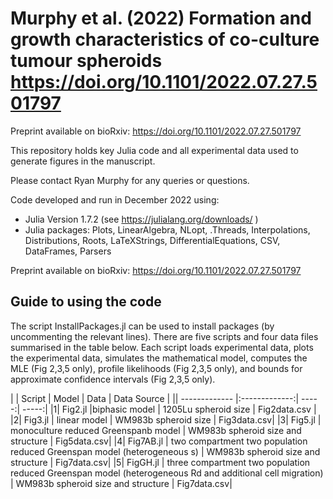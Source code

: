 # Murphy et al. (2022) Formation and growth characteristics of co-culture tumour spheroids https://doi.org/10.1101/2022.07.27.501797 

Preprint available on bioRxiv: https://doi.org/10.1101/2022.07.27.501797 


This repository holds key Julia code and all experimental data used to generate figures in the manuscript.

Please contact Ryan Murphy for any queries or questions.

Code developed and run in December 2022 using:

- Julia Version  1.7.2 (see https://julialang.org/downloads/ )
- Julia packages: Plots, LinearAlgebra, NLopt, .Threads, Interpolations, Distributions, Roots, LaTeXStrings, DifferentialEquations, CSV, DataFrames, Parsers


Preprint available on bioRxiv: https://doi.org/10.1101/2022.07.27.501797 

## Guide to using the code
The script InstallPackages.jl can be used to install packages (by uncommenting the relevant lines). There are five scripts and four data files summarised in the table below. Each script loads experimental data, plots the experimental data, simulates the mathematical model, computes the MLE (Fig 2,3,5 only), profile likelihoods (Fig 2,3,5 only), and bounds for approximate confidence intervals (Fig 2,3,5 only).



| | Script        | Model           | Data  | Data Source |
|| ------------- |:-------------:| -----:| -----:|
|1| Fig2.jl    |biphasic model | 1205Lu  spheroid size  | Fig2data.csv |
|2| Fig3.jl      | linear model      |   WM983b spheroid size   |  Fig3data.csv|
|3|  Fig5.jl |  monoculture reduced Greenspanb model     |   WM983b spheroid size and structure  | Fig5data.csv|
|4| Fig7AB.jl  | two compartment two population reduced Greenspan model (heterogeneous s)    |    WM983b spheroid size and structure |  Fig7data.csv|
|5| FigGH.jl | three compartment two population reduced Greenspan model (heterogeneous Rd and additional cell migration)       |   WM983b spheroid size and structure | Fig7data.csv|
